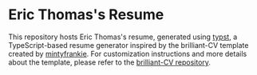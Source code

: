 # Eric Thomas's Resume

This repository hosts Eric Thomas's resume, generated using [typst](https://github.com/mintyfrankie/brilliant-CV), a TypeScript-based resume generator inspired by the brilliant-CV template created by [mintyfrankie](https://github.com/mintyfrankie/brilliant-CV). For customization instructions and more details about the template, please refer to the [brilliant-CV repository](https://github.com/mintyfrankie/brilliant-CV).

